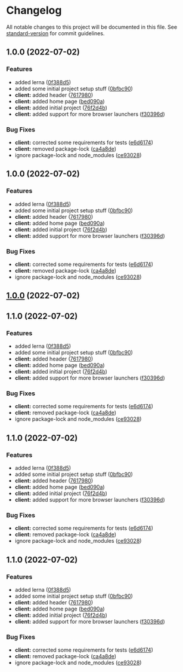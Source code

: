 # Changelog

All notable changes to this project will be documented in this file. See [standard-version](https://github.com/conventional-changelog/standard-version) for commit guidelines.

## 1.0.0 (2022-07-02)


### Features

* added lerna ([0f388d5](https://github.com/kashw2/QuickStack/commit/0f388d5649b43cfa0216f8154d43aa9825fe6a89))
* added some initial project setup stuff ([0bfbc90](https://github.com/kashw2/QuickStack/commit/0bfbc9091ee55c32f13a2137c0c728be4a9113ec))
* **client:** added header ([7617980](https://github.com/kashw2/QuickStack/commit/7617980f49366a3cf37a66f7830b9885a141004d))
* **client:** added home page ([bed090a](https://github.com/kashw2/QuickStack/commit/bed090a8ce47416cf5d47b02dc95b57c57b9bf21))
* **client:** added initial project ([76f2d4b](https://github.com/kashw2/QuickStack/commit/76f2d4b5003a07d49adaeec5e9fe449e9e897e16))
* **client:** added support for more browser launchers ([f30396d](https://github.com/kashw2/QuickStack/commit/f30396d2a96261676628b8e63a2470f95be0f124))


### Bug Fixes

* **client:** corrected some requirements for tests ([e6d6174](https://github.com/kashw2/QuickStack/commit/e6d61744fca95d0217f087ad512659d31b9469cb))
* **client:** removed package-lock ([ca4a8de](https://github.com/kashw2/QuickStack/commit/ca4a8de097f5f93062608cb35aa274b01b0ee7e2))
* ignore package-lock and node_modules ([ce93028](https://github.com/kashw2/QuickStack/commit/ce93028d736826199071719672fc3beb65775ab3))

## 1.0.0 (2022-07-02)


### Features

* added lerna ([0f388d5](https://github.com/kashw2/QuickStack/commit/0f388d5649b43cfa0216f8154d43aa9825fe6a89))
* added some initial project setup stuff ([0bfbc90](https://github.com/kashw2/QuickStack/commit/0bfbc9091ee55c32f13a2137c0c728be4a9113ec))
* **client:** added header ([7617980](https://github.com/kashw2/QuickStack/commit/7617980f49366a3cf37a66f7830b9885a141004d))
* **client:** added home page ([bed090a](https://github.com/kashw2/QuickStack/commit/bed090a8ce47416cf5d47b02dc95b57c57b9bf21))
* **client:** added initial project ([76f2d4b](https://github.com/kashw2/QuickStack/commit/76f2d4b5003a07d49adaeec5e9fe449e9e897e16))
* **client:** added support for more browser launchers ([f30396d](https://github.com/kashw2/QuickStack/commit/f30396d2a96261676628b8e63a2470f95be0f124))


### Bug Fixes

* **client:** corrected some requirements for tests ([e6d6174](https://github.com/kashw2/QuickStack/commit/e6d61744fca95d0217f087ad512659d31b9469cb))
* **client:** removed package-lock ([ca4a8de](https://github.com/kashw2/QuickStack/commit/ca4a8de097f5f93062608cb35aa274b01b0ee7e2))
* ignore package-lock and node_modules ([ce93028](https://github.com/kashw2/QuickStack/commit/ce93028d736826199071719672fc3beb65775ab3))

## [1.0.0](https://github.com/kashw2/QuickStack/compare/v1.1.0...v1.0.0) (2022-07-02)

## 1.1.0 (2022-07-02)


### Features

* added lerna ([0f388d5](https://github.com/kashw2/QuickStack/commit/0f388d5649b43cfa0216f8154d43aa9825fe6a89))
* added some initial project setup stuff ([0bfbc90](https://github.com/kashw2/QuickStack/commit/0bfbc9091ee55c32f13a2137c0c728be4a9113ec))
* **client:** added header ([7617980](https://github.com/kashw2/QuickStack/commit/7617980f49366a3cf37a66f7830b9885a141004d))
* **client:** added home page ([bed090a](https://github.com/kashw2/QuickStack/commit/bed090a8ce47416cf5d47b02dc95b57c57b9bf21))
* **client:** added initial project ([76f2d4b](https://github.com/kashw2/QuickStack/commit/76f2d4b5003a07d49adaeec5e9fe449e9e897e16))
* **client:** added support for more browser launchers ([f30396d](https://github.com/kashw2/QuickStack/commit/f30396d2a96261676628b8e63a2470f95be0f124))


### Bug Fixes

* **client:** corrected some requirements for tests ([e6d6174](https://github.com/kashw2/QuickStack/commit/e6d61744fca95d0217f087ad512659d31b9469cb))
* **client:** removed package-lock ([ca4a8de](https://github.com/kashw2/QuickStack/commit/ca4a8de097f5f93062608cb35aa274b01b0ee7e2))
* ignore package-lock and node_modules ([ce93028](https://github.com/kashw2/QuickStack/commit/ce93028d736826199071719672fc3beb65775ab3))

## 1.1.0 (2022-07-02)


### Features

* added lerna ([0f388d5](https://github.com/kashw2/QuickStack/commit/0f388d5649b43cfa0216f8154d43aa9825fe6a89))
* added some initial project setup stuff ([0bfbc90](https://github.com/kashw2/QuickStack/commit/0bfbc9091ee55c32f13a2137c0c728be4a9113ec))
* **client:** added header ([7617980](https://github.com/kashw2/QuickStack/commit/7617980f49366a3cf37a66f7830b9885a141004d))
* **client:** added home page ([bed090a](https://github.com/kashw2/QuickStack/commit/bed090a8ce47416cf5d47b02dc95b57c57b9bf21))
* **client:** added initial project ([76f2d4b](https://github.com/kashw2/QuickStack/commit/76f2d4b5003a07d49adaeec5e9fe449e9e897e16))
* **client:** added support for more browser launchers ([f30396d](https://github.com/kashw2/QuickStack/commit/f30396d2a96261676628b8e63a2470f95be0f124))


### Bug Fixes

* **client:** corrected some requirements for tests ([e6d6174](https://github.com/kashw2/QuickStack/commit/e6d61744fca95d0217f087ad512659d31b9469cb))
* **client:** removed package-lock ([ca4a8de](https://github.com/kashw2/QuickStack/commit/ca4a8de097f5f93062608cb35aa274b01b0ee7e2))
* ignore package-lock and node_modules ([ce93028](https://github.com/kashw2/QuickStack/commit/ce93028d736826199071719672fc3beb65775ab3))

## 1.1.0 (2022-07-02)


### Features

* added lerna ([0f388d5](https://github.com/kashw2/QuickStack/commit/0f388d5649b43cfa0216f8154d43aa9825fe6a89))
* added some initial project setup stuff ([0bfbc90](https://github.com/kashw2/QuickStack/commit/0bfbc9091ee55c32f13a2137c0c728be4a9113ec))
* **client:** added header ([7617980](https://github.com/kashw2/QuickStack/commit/7617980f49366a3cf37a66f7830b9885a141004d))
* **client:** added home page ([bed090a](https://github.com/kashw2/QuickStack/commit/bed090a8ce47416cf5d47b02dc95b57c57b9bf21))
* **client:** added initial project ([76f2d4b](https://github.com/kashw2/QuickStack/commit/76f2d4b5003a07d49adaeec5e9fe449e9e897e16))
* **client:** added support for more browser launchers ([f30396d](https://github.com/kashw2/QuickStack/commit/f30396d2a96261676628b8e63a2470f95be0f124))


### Bug Fixes

* **client:** corrected some requirements for tests ([e6d6174](https://github.com/kashw2/QuickStack/commit/e6d61744fca95d0217f087ad512659d31b9469cb))
* **client:** removed package-lock ([ca4a8de](https://github.com/kashw2/QuickStack/commit/ca4a8de097f5f93062608cb35aa274b01b0ee7e2))
* ignore package-lock and node_modules ([ce93028](https://github.com/kashw2/QuickStack/commit/ce93028d736826199071719672fc3beb65775ab3))
